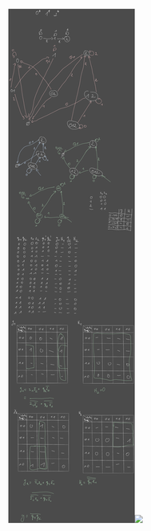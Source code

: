 ![](/Notatki/Semestr%203/Logika%20układów%20cyfrowych/Labolatoria/Labolatoria%209/Drawing%202024-01-01%2016.46.21.excalidraw.svg)![](/Notatki/Semestr%203/Logika%20układów%20cyfrowych/Labolatoria/Labolatoria%209/lab09.circ)
